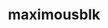 ---
title: maximousblk
github: https://github.com/maximousblk
mode: dark
transition: 1.4s
score: 94.4
archetype:
- Github Actions
- Editor’s Choice
---